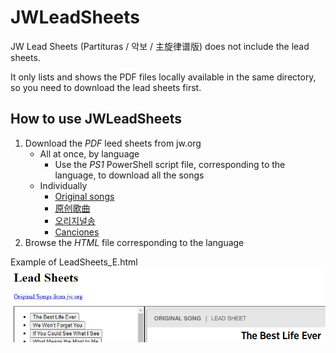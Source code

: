 # JWLeadSheets
JW Lead Sheets (Partituras / 악보 / 主旋律谱版) does not include the lead sheets.

It only lists and shows the PDF files locally available in the same directory, so you need to download the lead sheets first.

## How to use JWLeadSheets

1. Download the *PDF* leed sheets from jw.org
    - All at once, by language
      - Use the *PS1* PowerShell script file, corresponding to the language, to download all the songs
    - Individually
      - [Original songs](https://www.jw.org/en/library/music-songs/Original-Songs/)
      - [原创歌曲](https://www.jw.org/cmn-hans/多媒体图书馆/音乐/原创歌曲/)
      - [오리지널송](https://www.jw.org/ko/라이브러리/music-songs/오리지널송/)
      - [Canciones](https://www.jw.org/es/biblioteca/musica-canciones/canciones-originales/)
2. Browse the *HTML* file corresponding to the language

Example of LeadSheets_E.html
![JWLeadSheets](JWLeadSheets.png)
